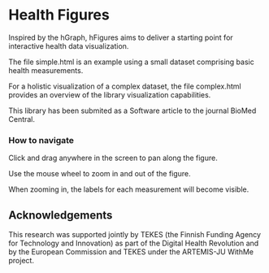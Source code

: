 Health Figures
==============
Inspired by the hGraph, hFigures aims to deliver a starting point for interactive health data visualization.

The file simple.html is an example using a small dataset comprising basic health measurements.

For a holistic visualization of a complex dataset, the file complex.html provides an overview of the library visualization capabilities.

This library has been submited as a Software article to the journal BioMed Central.

### How to navigate


Click and drag anywhere in the screen to pan along the figure.


Use the mouse wheel to zoom in and out of the figure.


When zooming in, the labels for each measurement will become visible.

Acknowledgements
----------------
This research was supported jointly by TEKES (the Finnish Funding Agency for Technology and Innovation) as part of the Digital Health Revolution and by the European Commission and TEKES under the ARTEMIS-JU WithMe project.